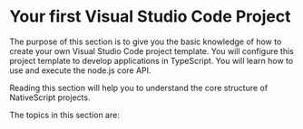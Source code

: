 # Your first Visual Studio Code Project

The purpose of this section is to give you the basic knowledge of how to create your own Visual Studio Code project template. You will configure this project template to develop applications in TypeScript. You will learn how to use and execute the node.js core API.

Reading this section will help you to understand the core structure of NativeScript projects.

The topics in this section are:

